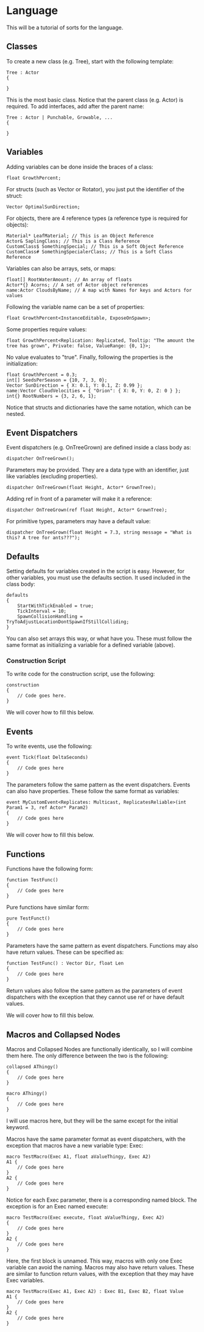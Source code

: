 
# Language

This will be a tutorial of sorts for the language.

## Classes

To create a new class (e.g. Tree), start with the following template:

```
Tree : Actor
{

}
```

This is the most basic class. Notice that the parent class (e.g. Actor) is required. To add interfaces, add after the parent name:

```
Tree : Actor | Punchable, Growable, ...
{

}
```

## Variables

Adding variables can be done inside the braces of a class:

```
float GrowthPercent;
```

For structs (such as Vector or Rotator), you just put the identifier of the struct:

```
Vector OptimalSunDirection;
```

For objects, there are 4 reference types (a reference type is required for objects):

```
Material* LeafMaterial; // This is an Object Reference
Actor& SaplingClass; // This is a Class Reference
CustomClass$ SomethingSpecial; // This is a Soft Object Reference
CustomClass# SomethingSpecialerClass; // This is a Soft Class Reference
```

Variables can also be arrays, sets, or maps:

```
float[] RootWaterAmount; // An array of floats
Actor*{} Acorns; // A set of Actor object references
name:Actor CloudsByName; // A map with Names for keys and Actors for values
```

Following the variable name can be a set of properties:

```
float GrowthPercent<InstanceEditable, ExposeOnSpawn>;
```

Some properties require values:

```
float GrowthPercent<Replication: Replicated, Tooltip: "The amount the tree has grown", Private: false, ValueRange: {0, 1}>;
```

No value evaluates to "true". Finally, following the properties is the initialization:

```
float GrowthPercent = 0.3;
int[] SeedsPerSeason = {10, 7, 3, 0};
Vector SunDirection = { X: 0.1, Y: 0.1, Z: 0.99 };
name:Vector CloudVelocities = { "Orion": { X: 0, Y: 0, Z: 0 } };
int{} RootNumbers = {3, 2, 6, 1};
```

Notice that structs and dictionaries have the same notation, which can be nested.

## Event Dispatchers

Event dispatchers (e.g. OnTreeGrown) are defined inside a class body as:

```
dispatcher OnTreeGrown();
```

Parameters may be provided. They are a data type with an identifier, just like variables (excluding properties).

```
dispatcher OnTreeGrown(float Height, Actor* GrownTree);
```

Adding ref in front of a parameter will make it a reference:

```
dispatcher OnTreeGrown(ref float Height, Actor* GrownTree);
```

For primitive types, parameters may have a default value:

```
dispatcher OnTreeGrown(float Height = 7.3, string message = "What is this? A tree for ants???");
```

## Defaults

Setting defaults for variables created in the script is easy. However, for other variables, you must use the defaults section. It used included in the class body:

```
defaults
{
	StartWithTickEnabled = true;
	TickInterval = 10;
	SpawnCollisionHandling = TryToAdjustLocationDontSpawnIfStillColliding;
}
```

You can also set arrays this way, or what have you. These must follow the same format as initializing a variable for a defined variable (above).

### Construction Script

To write code for the construction script, use the following:

```
construction
{
	// Code goes here.
}
```

We will cover how to fill this below.

## Events

To write events, use the following:

```
event Tick(float DeltaSeconds)
{
	// Code goes here
}
```

The parameters follow the same pattern as the event dispatchers. Events can also have properties. These follow the same format as variables:

```
event MyCustomEvent<Replicates: Multicast, ReplicatesReliable>(int Param1 = 3, ref Actor* Param2)
{
	// Code goes here
}
```

We will cover how to fill this below.

## Functions

Functions have the following form:

```
function TestFunc()
{
	// Code goes here
}
```

Pure functions have similar form:

```
pure TestFunct()
{
	// Code goes here
}
```

Parameters have the same pattern as event dispatchers. Functions may also have return values. These can be specified as:

```
function TestFunc() : Vector Dir, float Len
{
	// Code goes here
}
```

Return values also follow the same pattern as the parameters of event dispatchers with the exception that they cannot use ref or have default values.

We will cover how to fill this below.

## Macros and Collapsed Nodes

Macros and Collapsed Nodes are functionally identically, so I will combine them here. The only difference between the two is the following:

```
collapsed AThingy()
{
	// Code goes here
}

macro AThingy()
{
	// Code goes here
}
```

I will use macros here, but they will be the same except for the initial keyword.

Macros have the same parameter format as event dispatchers, with the exception that macros have a new variable type: Exec:

```
macro TestMacro(Exec A1, float aValueThingy, Exec A2)
A1 {
	// Code goes here
}
A2 {
	// Code goes here
}
```

Notice for each Exec parameter, there is a corresponding named block. The exception is for an Exec named execute:

```
macro TestMacro(Exec execute, float aValueThingy, Exec A2)
{
	// Code goes here
}
A2 {
	// Code goes here
}
```

Here, the first block is unnamed. This way, macros with only one Exec variable can avoid the naming. Macros may also have return values. These are similar to function return values, with the exception that they may have Exec variables.

```
macro TestMacro(Exec A1, Exec A2) : Exec B1, Exec B2, float Value
A1 {
	// Code goes here
}
A2 {
	// Code goes here
}
```
